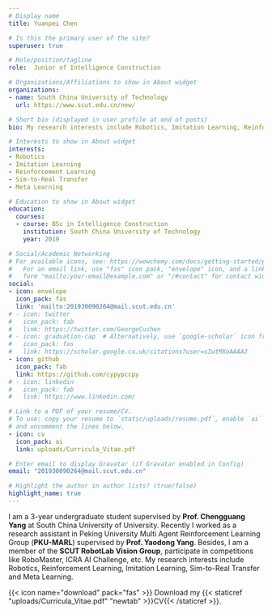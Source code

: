 ```yaml
---
# Display name
title: Yuanpei Chen

# Is this the primary user of the site?
superuser: true

# Role/position/tagline
role:  Junior of Intelligence Construction

# Organizations/Affiliations to show in About widget
organizations:
- name: South China University of Technology
  url: https://www.scut.edu.cn/new/

# Short bio (displayed in user profile at end of posts)
bio: My research interests include Robotics, Imitation Learning, Reinforcement Learning and Meta Learning.

# Interests to show in About widget
interests:
- Robotics
- Imitation Learning
- Reinforcement Learning
- Sim-to-Real Transfer
- Meta Learning

# Education to show in About widget
education:
  courses:
  - course: BSc in Intelligence Construction
    institution: South China University of Technology
    year: 2019

# Social/Academic Networking
# For available icons, see: https://wowchemy.com/docs/getting-started/page-builder/#icons
#   For an email link, use "fas" icon pack, "envelope" icon, and a link in the
#   form "mailto:your-email@example.com" or "/#contact" for contact widget.
social:
- icon: envelope
  icon_pack: fas
  link: 'mailto:201930090264@mail.scut.edu.cn'
# - icon: twitter
#   icon_pack: fab
#   link: https://twitter.com/GeorgeCushen
# - icon: graduation-cap  # Alternatively, use `google-scholar` icon from `ai` icon pack
#   icon_pack: fas
#   link: https://scholar.google.co.uk/citations?user=sIwtMXoAAAAJ
- icon: github
  icon_pack: fab
  link: https://github.com/cypypccpy
# - icon: linkedin
#   icon_pack: fab
#   link: https://www.linkedin.com/

# Link to a PDF of your resume/CV.
# To use: copy your resume to `static/uploads/resume.pdf`, enable `ai` icons in `params.toml`, 
# and uncomment the lines below.
- icon: cv
  icon_pack: ai
  link: uploads/Curricula_Vitae.pdf

# Enter email to display Gravatar (if Gravatar enabled in Config)
email: "201930090264@mail.scut.edu.cn"

# Highlight the author in author lists? (true/false)
highlight_name: true
---
```


I am a 3-year undergraduate student supervised by **Prof. Chengguang Yang** at South China University of University. Recently I worked as a research assistant in Peking University Multi Agent Reinforcement Learning Group (**PKU-MARL**) supervised by **Prof. Yaodong Yang**. Besides, I am a member of the **SCUT RobotLab Vision Group**, participate in competitions like RoboMaster, ICRA AI Challenge, etc. My research interests include Robotics, Reinforcement Learning, Imitation Learning, Sim-to-Real Transfer and Meta Learning.

{{< icon name="download" pack="fas" >}} Download my {{< staticref "uploads/Curricula_Vitae.pdf" "newtab" >}}CV{{< /staticref >}}.

